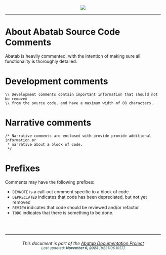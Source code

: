 <div align="center">

![](../../.github/resources/images/logos/abatab-documentation-project-logo.png)

</div>

***

# About Abatab Source Code Comments

Abatab is heavily commented, with the intention of making sure all functionality is thoroughly detailed.

# Development comments

```text
\\ Development comments contain important information that should not be removed
\\ from the source code, and have a maximum width of 80 characters.
```

# Narrative comments

```text
/* Narrative comments are enclosed with provide provide additional information or 
 * narrative about a block of code.
 */
```

# Prefixes

Comments may have the following prefixes:

- `DEVNOTE` is a call-out comment specific to a block of code
- `DEPRECIATED` indicates that code has been depreciated, but not yet removed
- `REVIEW` indicates that code should be reviewed and/or refactor
- `TODO` indicates that there is something to be done.

<br>
<br>

***

<div align="center">
	<h6>
		This document is part of the <a href="https://spectrum-health-systems.github.io/Abatab-Documentation-Project/">Abatab Documentation Project</a>
		<br>
		<sub style="color:DarkSlateGrey;">
			Last updated: <b>November 6, 2023</b> [b231106.1057]
		</sub>
	</h6>
</div>